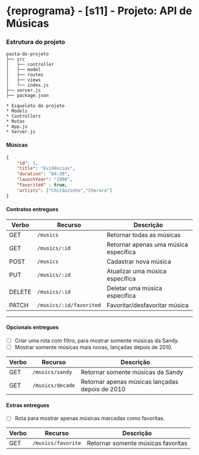 # {reprograma} - [s11] - Projeto: API de Músicas

### Estrutura do projeto

```
pasta-do-projeto
├── src
│   ├── controller
│   ├── model
│   ├── routes
│   ├── views
│   └── index.js
├── server.js
├── package.json
```

```
* Esqueleto do projeto
* Models
* Controllers
* Rotas
* App.js
* Server.js
```

#### Músicas

```json
{
    "id": 1,
    "title": "Evidências",
    "duration": "04:39",
    "launchYear": "1990",
    "favorited" : true,
    "artists": ["Chitãozinho","Chororó"]
}
```

#### Contratos entregues

| Verbo        | Recurso                  | Descrição                              |
| ------------ | ------------------------ | -------------------------------------- |
| GET          | `/musics`                | Retornar todas as músicas              |
| GET          | `/musics/:id`            | Retornar apenas uma música específica  |
| POST         | `/musics`                | Cadastrar nova música                  |
| PUT          | `/musics/:id`            | Atualizar uma música específica        |
| DELETE       | `/musics/:id`            | Deletar uma música específica          |
| PATCH        | `/musics/:id/favorited`  | Favoritar/desfavoritar música          |

---

#### Opcionais entregues

- [ ] Criar uma rota com filtro, para mostrar somente músicas da Sandy.
- [ ] Mostrar somente músicas mais novas, lançadas depois de 2010.

| Verbo        | Recurso                  | Descrição                              |
| ------------ | ------------------------ | -------------------------------------- |
| GET          | `/musics/sandy`          | Retornar somente músicas da Sandy      |
| GET          | `/musics/decade`         | Retornar apenas músicas lançadas depois de 2010  |

#### Extras entregues

- [ ] Rota para mostrar apenas músicas marcadas como favoritas.


| Verbo        | Recurso                  | Descrição                              |
| ------------ | ------------------------ | -------------------------------------- |
| GET          | `/musics/favorite`       | Retornar somente músicas favoritas     |

